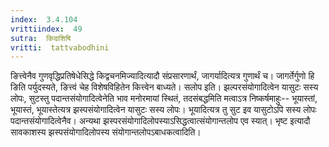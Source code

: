 ```yaml
---
index:  3.4.104
vrittiindex:  49
sutra:  किदाशिषि
vritti:  tattvabodhini 
---
```


ङित्त्वेनैव गुणवृद्धिप्रतिषेधेसिद्धे किद्वचनमिज्यादित्यादौ संप्रसारणार्थं, जागर्यादित्यत्र गुणार्थं च। जागर्तेर्गुणो हि ङिति पर्युदस्यते, ङित्त्वं चेह विशेषविहितेन कित्त्वेन बाध्यते। सलोप इति। झल्परसंयोगादित्वेन यासुटः सस्य लोपः, सुटस्तु पदान्तसंयोगादित्वेनेति भाव मनोरमायां स्थितं, तदसंबद्धमिति मत्वाऽत्र निष्कर्षमाहुः-- भूयास्तां, भूयास्तं, भूयास्तेत्यत्र झस्पसंयोगादित्वेन यासुटः सस्य लोपः। भूयादित्यत्र तु सुट इव यासुटोऽपि सस्य लोपः पदान्तसंयोगादित्वेनैव। अन्यथा झस्परसंयोगादिलोपस्याऽसिद्धत्वात्संयोगान्तलोप एव स्यात्। भृष्ट इत्यादौ सावकाशस्य झस्पसंयोगादिलोपस्य संयोगान्तलोपऽबाधकत्वादिति।

